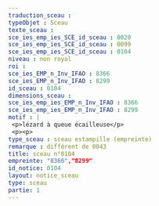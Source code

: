 ```yaml
---
traduction_sceau : 
typeObjet : Sceau
texte_sceau : 
sce_ies_emp_ies_SCE_id_sceau : 0020
sce_ies_emp_ies_SCE_id_sceau : 0099
sce_ies_emp_ies_SCE_id_sceau : 0104
niveau : non royal
roi : 
sce_ies_EMP_n_Inv_IFAO : 8366
sce_ies_EMP_n_Inv_IFAO : 8299
id_sceau : 0104
dimensions_sceau : 
sce_ies_emp_ies_EMP_n_Inv_IFAO : 8366
sce_ies_emp_ies_EMP_n_Inv_IFAO : 8299
motif : |
 <p>lézard à queue écailleuse</p>
 <p><p>
type_sceau : sceau estampille (empreinte)
remarque : différent de 0043
title: sceau n°0104
empreinte: "8366","8299"
id_notice: 0104
layout: notice_sceau
type: sceau
partie: 1
---
```

